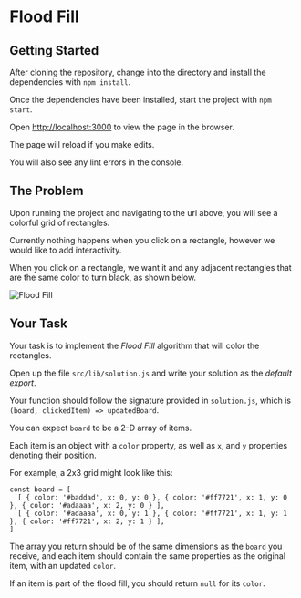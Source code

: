 # Flood Fill

## Getting Started

After cloning the repository, change into the directory and install the dependencies with `npm install`.

Once the dependencies have been installed, start the project with `npm start`.

Open [http://localhost:3000](http://localhost:3000) to view the page in the browser.

The page will reload if you make edits.

You will also see any lint errors in the console.

## The Problem

Upon running the project and navigating to the url above, you will see a colorful grid of rectangles.

Currently nothing happens when you click on a rectangle, however we would like to add interactivity.

When you click on a rectangle, we want it and any adjacent rectangles that are the same color to turn black, as shown below.

![Flood Fill](./demo.gif)

## Your Task

Your task is to implement the _Flood_ _Fill_ algorithm that will color the rectangles.

Open up the file `src/lib/solution.js` and write your solution as the _default_ _export_.

Your function should follow the signature provided in `solution.js`, which is `(board, clickedItem) => updatedBoard`.

You can expect `board` to be a 2-D array of items. 

Each item is an object with a `color` property, as well as `x`, and `y` properties denoting their position.

For example, a 2x3 grid might look like this:

```
const board = [
  [ { color: '#baddad', x: 0, y: 0 }, { color: '#ff7721', x: 1, y: 0 }, { color: '#adaaaa', x: 2, y: 0 } ],
  [ { color: '#adaaaa', x: 0, y: 1 }, { color: '#ff7721', x: 1, y: 1 }, { color: '#ff7721', x: 2, y: 1 } ],
]
```

The array you return should be of the same dimensions as the `board` you receive, and each item should contain the same properties as the original item, with an updated `color`.

If an item is part of the flood fill, you should return `null` for its `color`.
